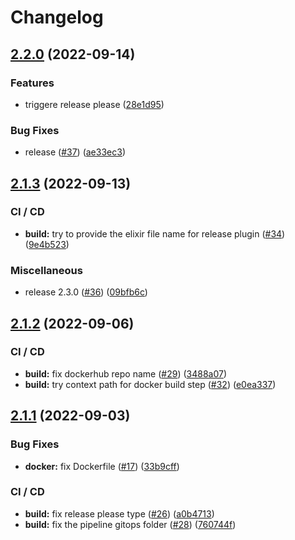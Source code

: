 # Changelog

## [2.2.0](https://github.com/aeternity/aerepl_http/compare/v2.1.3...v2.2.0) (2022-09-14)


### Features

* triggere release please ([28e1d95](https://github.com/aeternity/aerepl_http/commit/28e1d959937197e0e23949400904d56819fe2566))


### Bug Fixes

* release ([#37](https://github.com/aeternity/aerepl_http/issues/37)) ([ae33ec3](https://github.com/aeternity/aerepl_http/commit/ae33ec39216a7a188f92cae6f5f0e882152863d7))

## [2.1.3](https://github.com/aeternity/aerepl_http/compare/v2.1.2...v2.1.3) (2022-09-13)


### CI / CD

* **build:** try to provide the elixir file name for release plugin ([#34](https://github.com/aeternity/aerepl_http/issues/34)) ([9e4b523](https://github.com/aeternity/aerepl_http/commit/9e4b52386c9a5d25b5b0fb389542f1d78396c6c1))


### Miscellaneous

* release 2.3.0 ([#36](https://github.com/aeternity/aerepl_http/issues/36)) ([09bfb6c](https://github.com/aeternity/aerepl_http/commit/09bfb6c527d70970d2fd4b5415b1b8bff0e31210))

## [2.1.2](https://github.com/aeternity/aerepl_http/compare/v2.1.1...v2.1.2) (2022-09-06)


### CI / CD

* **build:** fix dockerhub repo name ([#29](https://github.com/aeternity/aerepl_http/issues/29)) ([3488a07](https://github.com/aeternity/aerepl_http/commit/3488a0781fd3c303d8fdbd901c81a90dbf0f17c2))
* **build:** try context path for docker build step ([#32](https://github.com/aeternity/aerepl_http/issues/32)) ([e0ea337](https://github.com/aeternity/aerepl_http/commit/e0ea337af4931fb62470721085e8cd4426ebf02d))

## [2.1.1](https://github.com/aeternity/aerepl_http/compare/v2.1.0...v2.1.1) (2022-09-03)


### Bug Fixes

* **docker:** fix Dockerfile ([#17](https://github.com/aeternity/aerepl_http/issues/17)) ([33b9cff](https://github.com/aeternity/aerepl_http/commit/33b9cffb5e047d9c1d344d63fc97376ef697917c))


### CI / CD

* **build:** fix release please type ([#26](https://github.com/aeternity/aerepl_http/issues/26)) ([a0b4713](https://github.com/aeternity/aerepl_http/commit/a0b47136cdfa04c2e1e666c478e7ce1fbc29037e))
* **build:** fix the pipeline gitops folder ([#28](https://github.com/aeternity/aerepl_http/issues/28)) ([760744f](https://github.com/aeternity/aerepl_http/commit/760744fea7cc94d5ccaaaad03f400a3b68004d8b))
